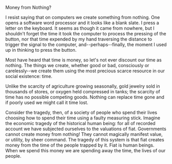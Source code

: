 
Money from Nothing?

I resist saying that on computers we create something from nothing. One
opens a software word processor and it looks like a blank slate. I press
a letter on the keyboard. It seems as though it came from nowhere, but I
shouldn\'t forget the time it took the computer to process the pressing
of the button, nor that time expended by my hand traversing the distance
to trigger the signal to the computer, and\--perhaps\--finally, the
moment I used up in thinking to press the button.

Most have heard that time is money, so let\'s not ever discount our time
as nothing. The things we create, whether good or bad, consciously or
carelessly\--we create them using the most precious scarce resource in
our social existence: time.

Unlike the scarcity of agriculture growing seasonally, gold jewelry sold
in thousands of stores, or oxygen held compressed in tanks; the scarcity
of time has no possible competing goods. Nothing can replace time gone
and if poorly used we might call it time lost.

Consider the tragedy, then, of a society of people who spend their lives
choosing how to spend their time using a faulty measuring stick. Imagine
the economic tragedy of the historical human being: for all of recorded
account we have subjected ourselves to the valuations of fiat.
Governments cannot create money from nothing! They cannot magically
manifest value, or utility, by sheer command. The tragedy of this system
is that fiat creates money from the time of the people trapped by it.
Fiat is human beings. When we spend this money we are spending away the
time, the lives of our people.


